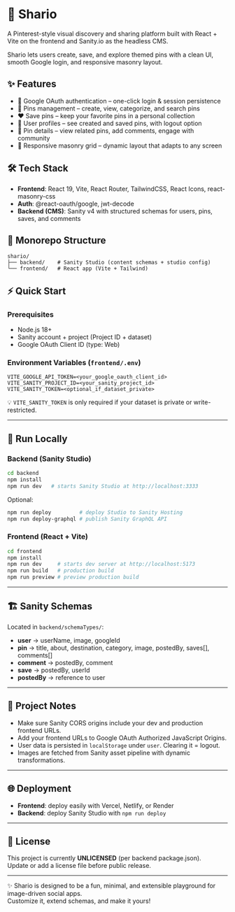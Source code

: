 # 🌸 Shario

A Pinterest-style visual discovery and sharing platform built with React + Vite on the frontend and Sanity.io as the headless CMS.

Shario lets users create, save, and explore themed pins with a clean UI, smooth Google login, and responsive masonry layout.

## ✨ Features

- 🔑 Google OAuth authentication – one-click login & session persistence
- 📌 Pins management – create, view, categorize, and search pins
- ❤️ Save pins – keep your favorite pins in a personal collection
- 👤 User profiles – see created and saved pins, with logout option
- 💬 Pin details – view related pins, add comments, engage with community
- 🧱 Responsive masonry grid – dynamic layout that adapts to any screen

## 🛠️ Tech Stack

- **Frontend**: React 19, Vite, React Router, TailwindCSS, React Icons, react-masonry-css
- **Auth**: @react-oauth/google, jwt-decode
- **Backend (CMS)**: Sanity v4 with structured schemas for users, pins, saves, and comments

## 📂 Monorepo Structure

```
shario/
├── backend/    # Sanity Studio (content schemas + studio config)
└── frontend/   # React app (Vite + Tailwind)
```

## ⚡ Quick Start

### Prerequisites

- Node.js 18+
- Sanity account + project (Project ID + dataset)
- Google OAuth Client ID (type: Web)

### Environment Variables (`frontend/.env`)

```
VITE_GOOGLE_API_TOKEN=<your_google_oauth_client_id>
VITE_SANITY_PROJECT_ID=<your_sanity_project_id>
VITE_SANITY_TOKEN=<optional_if_dataset_private>
```

💡 `VITE_SANITY_TOKEN` is only required if your dataset is private or write-restricted.

---

## 🚀 Run Locally

### Backend (Sanity Studio)

```bash
cd backend
npm install
npm run dev   # starts Sanity Studio at http://localhost:3333
```

Optional:

```bash
npm run deploy         # deploy Studio to Sanity Hosting
npm run deploy-graphql # publish Sanity GraphQL API
```

### Frontend (React + Vite)

```bash
cd frontend
npm install
npm run dev     # starts dev server at http://localhost:5173
npm run build   # production build
npm run preview # preview production build
```

---

## 🏗️ Sanity Schemas

Located in `backend/schemaTypes/`:

- **user** → userName, image, googleId
- **pin** → title, about, destination, category, image, postedBy, saves[], comments[]
- **comment** → postedBy, comment
- **save** → postedBy, userId
- **postedBy** → reference to user

---

## 🔧 Project Notes

- Make sure Sanity CORS origins include your dev and production frontend URLs.
- Add your frontend URLs to Google OAuth Authorized JavaScript Origins.
- User data is persisted in `localStorage` under `user`. Clearing it = logout.
- Images are fetched from Sanity asset pipeline with dynamic transformations.

---

## 🌐 Deployment

- **Frontend**: deploy easily with Vercel, Netlify, or Render
- **Backend**: deploy Sanity Studio with `npm run deploy`

---

## 📜 License

This project is currently **UNLICENSED** (per backend package.json).  
Update or add a license file before public release.

---

✨ Shario is designed to be a fun, minimal, and extensible playground for image-driven social apps.  
Customize it, extend schemas, and make it yours!
